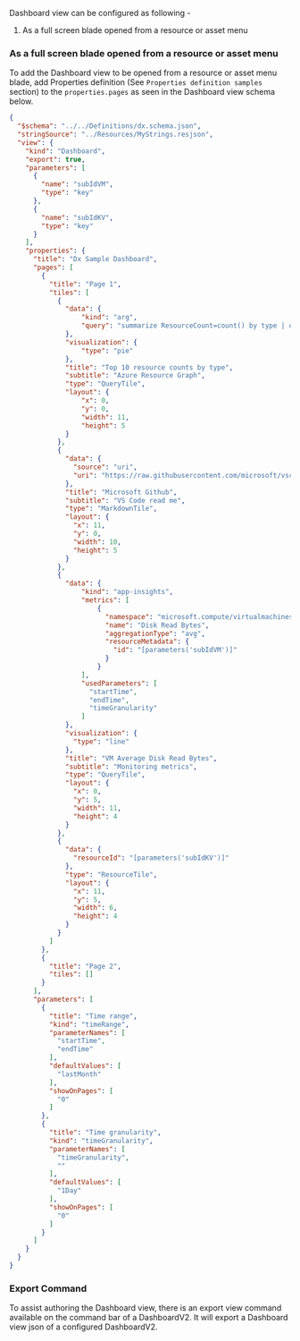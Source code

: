 Dashboard view can be configured as following -

1. As a full screen blade opened from a resource or asset menu

<a name="as-a-full-screen-blade-opened-from-a-resource-or-asset-menu"></a>
### As a full screen blade opened from a resource or asset menu

To add the Dashboard view to be opened from a resource or asset menu blade, add Properties definition (See `Properties definition samples` section) to the `properties.pages` as seen in the Dashboard view schema below.

```json
{
  "$schema": "../../Definitions/dx.schema.json",
  "stringSource": "../Resources/MyStrings.resjson",
  "view": {
    "kind": "Dashboard",
    "export": true,
    "parameters": [
      {
        "name": "subIdVM",
        "type": "key"
      },
      {
        "name": "subIdKV",
        "type": "key"
      }
    ],
    "properties": {
      "title": "Dx Sample Dashboard",
      "pages": [
        {
          "title": "Page 1",
          "tiles": [
            {
              "data": {
                  "kind": "arg",
                  "query": "summarize ResourceCount=count() by type | order by ResourceCount | extend ['Resource count']=ResourceCount, ['Resource type']=type | project ['Resource type'], ['Resource count'] | take 10"
              },
              "visualization": {
                  "type": "pie"
              },
              "title": "Top 10 resource counts by type",
              "subtitle": "Azure Resource Graph",
              "type": "QueryTile",
              "layout": {
                  "x": 0,
                  "y": 0,
                  "width": 11,
                  "height": 5
              }
            },
            {
              "data": {
                "source": "uri",
                "uri": "https://raw.githubusercontent.com/microsoft/vscode/main/README.md"
              },
              "title": "Microsoft Github",
              "subtitle": "VS Code read me",
              "type": "MarkdownTile",
              "layout": {
                "x": 11,
                "y": 0,
                "width": 10,
                "height": 5
              }
            },
            {
              "data": {
                  "kind": "app-insights",
                  "metrics": [
                      {
                        "namespace": "microsoft.compute/virtualmachines",
                        "name": "Disk Read Bytes",
                        "aggregationType": "avg",
                        "resourceMetadata": {
                          "id": "[parameters('subIdVM')]"
                        }
                      }
                  ],
                  "usedParameters": [
                    "startTime",
                    "endTime",
                    "timeGranularity"
                  ]
              },
              "visualization": {
                "type": "line"
              },
              "title": "VM Average Disk Read Bytes",
              "subtitle": "Monitoring metrics",
              "type": "QueryTile",
              "layout": {
                "x": 0,
                "y": 5,
                "width": 11,
                "height": 4
              }
            },
            {
              "data": {
                "resourceId": "[parameters('subIdKV')]"
              },
              "type": "ResourceTile",
              "layout": {
                "x": 11,
                "y": 5,
                "width": 6,
                "height": 4
              }
            }
          ]
        },
        {
          "title": "Page 2",
          "tiles": []
        }
      ],
      "parameters": [
        {
          "title": "Time range",
          "kind": "timeRange",
          "parameterNames": [
            "startTime",
            "endTime"
          ],
          "defaultValues": [
            "lastMonth"
          ],
          "showOnPages": [
            "0"
          ]
        },
        {
          "title": "Time granularity",
          "kind": "timeGranularity",
          "parameterNames": [
            "timeGranularity",
            ""
          ],
          "defaultValues": [
            "1Day"
          ],
          "showOnPages": [
            "0"
          ]
        }
      ]
    }
  }
}
```

<a name="export-command"></a>
### Export Command

To assist authoring the Dashboard view, there is an export view command available on the command bar of a DashboardV2. It will export a Dashboard view json of a configured DashboardV2.
